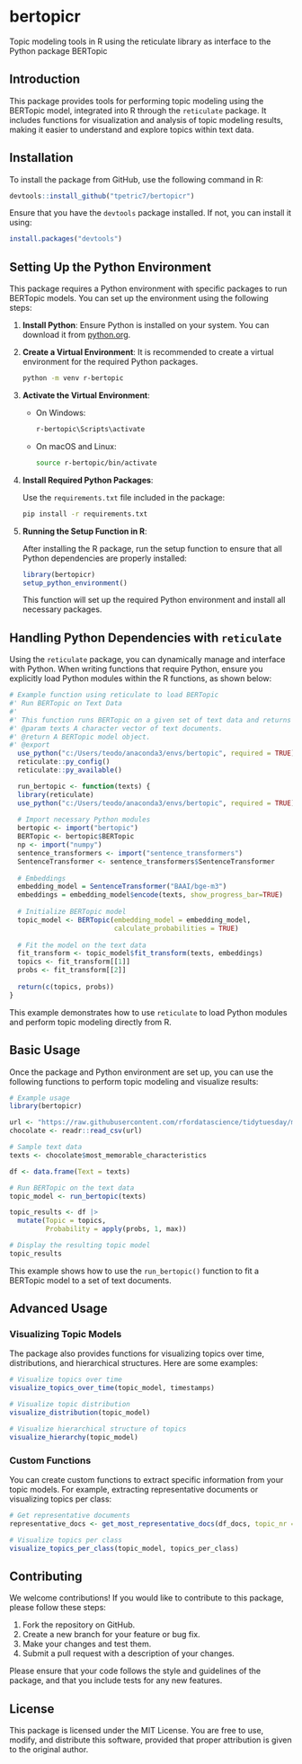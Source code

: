 # bertopicr

Topic modeling tools in R using the reticulate library as interface to the Python package BERTopic

## Introduction

This package provides tools for performing topic modeling using the BERTopic model, integrated into R through the `reticulate` package. It includes functions for visualization and analysis of topic modeling results, making it easier to understand and explore topics within text data.

## Installation

To install the package from GitHub, use the following command in R:

```r
devtools::install_github("tpetric7/bertopicr")
```

Ensure that you have the `devtools` package installed. If not, you can install it using:

```r
install.packages("devtools")
```

## Setting Up the Python Environment

This package requires a Python environment with specific packages to run BERTopic models. You can set up the environment using the following steps:

1. **Install Python**: Ensure Python is installed on your system. You can download it from [python.org](https://www.python.org/).

2. **Create a Virtual Environment**: It is recommended to create a virtual environment for the required Python packages.

    ```bash
    python -m venv r-bertopic
    ```

3. **Activate the Virtual Environment**:

    - On Windows:

        ```bash
        r-bertopic\Scripts\activate
        ```

    - On macOS and Linux:

        ```bash
        source r-bertopic/bin/activate
        ```

4. **Install Required Python Packages**:

    Use the `requirements.txt` file included in the package:

    ```bash
    pip install -r requirements.txt
    ```

5. **Running the Setup Function in R**:

    After installing the R package, run the setup function to ensure that all Python dependencies are properly installed:

    ```r
    library(bertopicr)
    setup_python_environment()
    ```

    This function will set up the required Python environment and install all necessary packages.

## Handling Python Dependencies with `reticulate`

Using the `reticulate` package, you can dynamically manage and interface with Python. When writing functions that require Python, ensure you explicitly load Python modules within the R functions, as shown below:

```r
# Example function using reticulate to load BERTopic
#' Run BERTopic on Text Data
#'
#' This function runs BERTopic on a given set of text data and returns the topic model.
#' @param texts A character vector of text documents.
#' @return A BERTopic model object.
#' @export
  use_python("c:/Users/teodo/anaconda3/envs/bertopic", required = TRUE)
  reticulate::py_config()
  reticulate::py_available()

  run_bertopic <- function(texts) {
  library(reticulate)
  use_python("c:/Users/teodo/anaconda3/envs/bertopic", required = TRUE)
  
  # Import necessary Python modules
  bertopic <- import("bertopic")
  BERTopic <- bertopic$BERTopic
  np <- import("numpy")
  sentence_transformers <- import("sentence_transformers")
  SentenceTransformer <- sentence_transformers$SentenceTransformer
  
  # Embeddings
  embedding_model = SentenceTransformer("BAAI/bge-m3")
  embeddings = embedding_model$encode(texts, show_progress_bar=TRUE)
  
  # Initialize BERTopic model
  topic_model <- BERTopic(embedding_model = embedding_model, 
                          calculate_probabilities = TRUE)
  
  # Fit the model on the text data
  fit_transform <- topic_model$fit_transform(texts, embeddings)
  topics <- fit_transform[[1]]
  probs <- fit_transform[[2]]
  
  return(c(topics, probs))
}
```

This example demonstrates how to use `reticulate` to load Python modules and perform topic modeling directly from R.

## Basic Usage

Once the package and Python environment are set up, you can use the following functions to perform topic modeling and visualize results:

```r
# Example usage
library(bertopicr)

url <- "https://raw.githubusercontent.com/rfordatascience/tidytuesday/master/data/2022/2022-01-18/chocolate.csv"
chocolate <- readr::read_csv(url)

# Sample text data
texts <- chocolate$most_memorable_characteristics

df <- data.frame(Text = texts)

# Run BERTopic on the text data
topic_model <- run_bertopic(texts)

topic_results <- df |> 
  mutate(Topic = topics, 
         Probability = apply(probs, 1, max))

# Display the resulting topic model
topic_results
```

This example shows how to use the `run_bertopic()` function to fit a BERTopic model to a set of text documents.

## Advanced Usage

### Visualizing Topic Models

The package also provides functions for visualizing topics over time, distributions, and hierarchical structures. Here are some examples:

```r
# Visualize topics over time
visualize_topics_over_time(topic_model, timestamps)

# Visualize topic distribution
visualize_distribution(topic_model)

# Visualize hierarchical structure of topics
visualize_hierarchy(topic_model)
```

### Custom Functions

You can create custom functions to extract specific information from your topic models. For example, extracting representative documents or visualizing topics per class:

```r
# Get representative documents
representative_docs <- get_most_representative_docs(df_docs, topic_nr = 3, n_docs = 5)

# Visualize topics per class
visualize_topics_per_class(topic_model, topics_per_class)
```

## Contributing

We welcome contributions! If you would like to contribute to this package, please follow these steps:

1. Fork the repository on GitHub.
2. Create a new branch for your feature or bug fix.
3. Make your changes and test them.
4. Submit a pull request with a description of your changes.

Please ensure that your code follows the style and guidelines of the package, and that you include tests for any new features.

## License

This package is licensed under the MIT License. You are free to use, modify, and distribute this software, provided that proper attribution is given to the original author.
